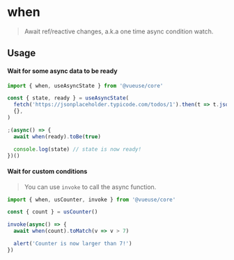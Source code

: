 # when

> Await ref/reactive changes, a.k.a one time async condition watch.

## Usage

#### Wait for some async data to be ready

```js
import { when, useAsyncState } from '@vueuse/core'

const { state, ready } = useAsyncState(
  fetch('https://jsonplaceholder.typicode.com/todos/1').then(t => t.json()),
  {},
)

;(async() => {
  await when(ready).toBe(true)

  console.log(state) // state is now ready!
})()
```

#### Wait for custom conditions

> You can use `invoke` to call the async function.

```js
import { when, usCounter, invoke } from '@vueuse/core'

const { count } = usCounter()

invoke(async() => {
  await when(count).toMatch(v => v > 7)

  alert('Counter is now larger than 7!')
})
```
